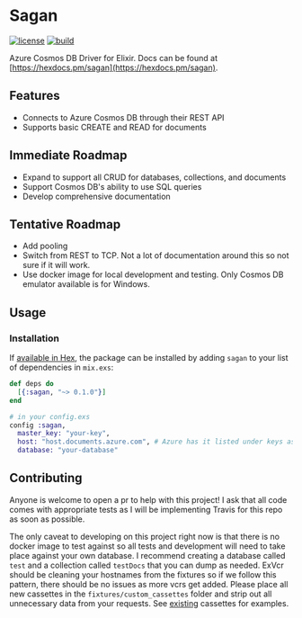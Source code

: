 # Sagan 
[![license](https://img.shields.io/github/license/mashape/apistatus.svg)]() [![build](https://travis-ci.org/zbarnes757/sagan.svg?branch=master)]()

Azure Cosmos DB Driver for Elixir. Docs can be found at [https://hexdocs.pm/sagan](https://hexdocs.pm/sagan).

## Features
  
  * Connects to Azure Cosmos DB through their REST API
  * Supports basic CREATE and READ for documents

## Immediate Roadmap
  
  * Expand to support all CRUD for databases, collections, and documents 
  * Support Cosmos DB's ability to use SQL queries
  * Develop comprehensive documentation

## Tentative Roadmap

  * Add pooling
  * Switch from REST to TCP. Not a lot of documentation around this so not sure if it will work.
  * Use docker image for local development and testing. Only Cosmos DB emulator available is for Windows.

## Usage

### Installation

If [available in Hex](https://hex.pm/docs/publish), the package can be installed
by adding `sagan` to your list of dependencies in `mix.exs`:

```elixir
def deps do
  [{:sagan, "~> 0.1.0"}]
end

# in your config.exs
config :sagan,
  master_key: "your-key",
  host: "host.documents.azure.com", # Azure has it listed under keys as 'https://host.documents.azure.com:443/'
  database: "your-database"
```

## Contributing

Anyone is welcome to open a pr to help with this project! I ask that all code comes with appropriate tests as I will be implementing Travis for this repo as soon as possible. 

The only caveat to developing on this project right now is that there is no docker image to test against so all tests and development will need to take place against your own database. I recommend creating a database called `test` and a collection called `testDocs` that you can dump as needed. ExVcr should be cleaning your hostnames from the fixtures so if we follow this pattern, there should be no issues as more vcrs get added. Please place all new cassettes in the `fixtures/custom_cassettes` folder and strip out all unnecessary data from your requests. See [existing](https://github.com/zbarnes757/sagan/tree/master/fixture/custom_cassettes) cassettes for examples.



